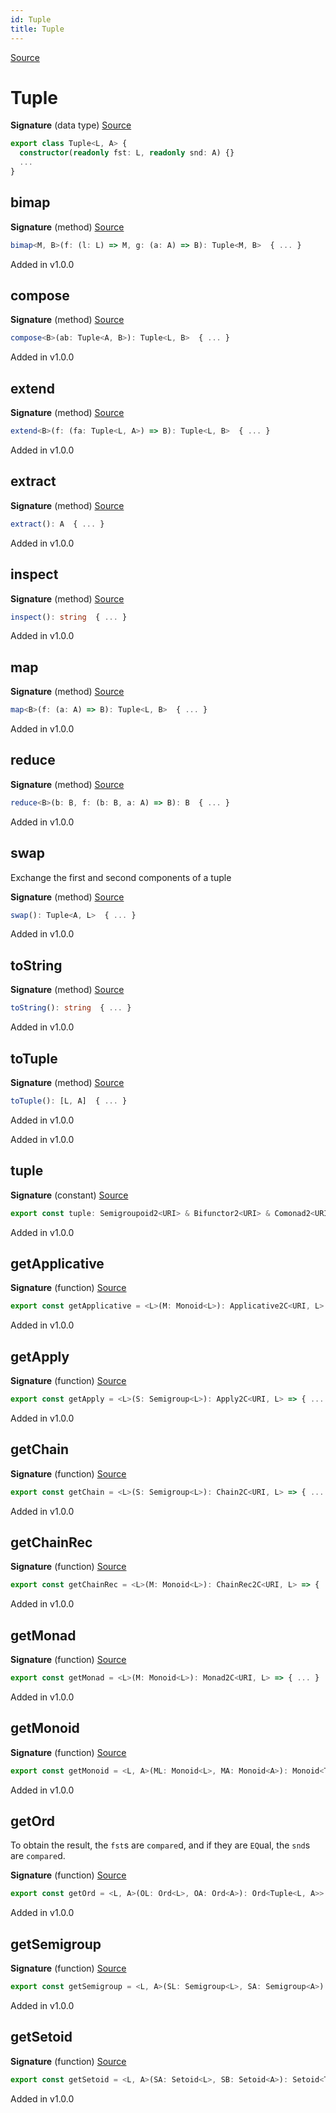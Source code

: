 ```yaml
---
id: Tuple
title: Tuple
---
```


[Source](https://github.com/gcanti/fp-ts/blob/master/src/Tuple.ts)

# Tuple

**Signature** (data type) [Source](https://github.com/gcanti/fp-ts/blob/master/src/Tuple.ts#L36-L72)

```ts
export class Tuple<L, A> {
  constructor(readonly fst: L, readonly snd: A) {}
  ...
}
```

## bimap

**Signature** (method) [Source](https://github.com/gcanti/fp-ts/blob/master/src/Tuple.ts#L47-L49)

```ts
bimap<M, B>(f: (l: L) => M, g: (a: A) => B): Tuple<M, B>  { ... }
```

Added in v1.0.0

## compose

**Signature** (method) [Source](https://github.com/gcanti/fp-ts/blob/master/src/Tuple.ts#L41-L43)

```ts
compose<B>(ab: Tuple<A, B>): Tuple<L, B>  { ... }
```

Added in v1.0.0

## extend

**Signature** (method) [Source](https://github.com/gcanti/fp-ts/blob/master/src/Tuple.ts#L53-L55)

```ts
extend<B>(f: (fa: Tuple<L, A>) => B): Tuple<L, B>  { ... }
```

Added in v1.0.0

## extract

**Signature** (method) [Source](https://github.com/gcanti/fp-ts/blob/master/src/Tuple.ts#L50-L52)

```ts
extract(): A  { ... }
```

Added in v1.0.0

## inspect

**Signature** (method) [Source](https://github.com/gcanti/fp-ts/blob/master/src/Tuple.ts#L63-L65)

```ts
inspect(): string  { ... }
```

Added in v1.0.0

## map

**Signature** (method) [Source](https://github.com/gcanti/fp-ts/blob/master/src/Tuple.ts#L44-L46)

```ts
map<B>(f: (a: A) => B): Tuple<L, B>  { ... }
```

Added in v1.0.0

## reduce

**Signature** (method) [Source](https://github.com/gcanti/fp-ts/blob/master/src/Tuple.ts#L56-L58)

```ts
reduce<B>(b: B, f: (b: B, a: A) => B): B  { ... }
```

Added in v1.0.0

## swap

Exchange the first and second components of a tuple

**Signature** (method) [Source](https://github.com/gcanti/fp-ts/blob/master/src/Tuple.ts#L60-L62)

```ts
swap(): Tuple<A, L>  { ... }
```

Added in v1.0.0

## toString

**Signature** (method) [Source](https://github.com/gcanti/fp-ts/blob/master/src/Tuple.ts#L66-L68)

```ts
toString(): string  { ... }
```

Added in v1.0.0

## toTuple

**Signature** (method) [Source](https://github.com/gcanti/fp-ts/blob/master/src/Tuple.ts#L69-L71)

```ts
toTuple(): [L, A]  { ... }
```

Added in v1.0.0

Added in v1.0.0

## tuple

**Signature** (constant) [Source](https://github.com/gcanti/fp-ts/blob/master/src/Tuple.ts#L233-L245)

```ts
export const tuple: Semigroupoid2<URI> & Bifunctor2<URI> & Comonad2<URI> & Foldable2v2<URI> & Traversable2v2<URI> = ...
```

Added in v1.0.0

## getApplicative

**Signature** (function) [Source](https://github.com/gcanti/fp-ts/blob/master/src/Tuple.ts#L170-L175)

```ts
export const getApplicative = <L>(M: Monoid<L>): Applicative2C<URI, L> => { ... }
```

Added in v1.0.0

## getApply

**Signature** (function) [Source](https://github.com/gcanti/fp-ts/blob/master/src/Tuple.ts#L154-L161)

```ts
export const getApply = <L>(S: Semigroup<L>): Apply2C<URI, L> => { ... }
```

Added in v1.0.0

## getChain

**Signature** (function) [Source](https://github.com/gcanti/fp-ts/blob/master/src/Tuple.ts#L185-L190)

```ts
export const getChain = <L>(S: Semigroup<L>): Chain2C<URI, L> => { ... }
```

Added in v1.0.0

## getChainRec

**Signature** (function) [Source](https://github.com/gcanti/fp-ts/blob/master/src/Tuple.ts#L215-L220)

```ts
export const getChainRec = <L>(M: Monoid<L>): ChainRec2C<URI, L> => { ... }
```

Added in v1.0.0

## getMonad

**Signature** (function) [Source](https://github.com/gcanti/fp-ts/blob/master/src/Tuple.ts#L195-L200)

```ts
export const getMonad = <L>(M: Monoid<L>): Monad2C<URI, L> => { ... }
```

Added in v1.0.0

## getMonoid

**Signature** (function) [Source](https://github.com/gcanti/fp-ts/blob/master/src/Tuple.ts#L140-L145)

```ts
export const getMonoid = <L, A>(ML: Monoid<L>, MA: Monoid<A>): Monoid<Tuple<L, A>> => { ... }
```

Added in v1.0.0

## getOrd

To obtain the result, the `fst`s are `compare`d, and if they are `EQ`ual, the
`snd`s are `compare`d.

**Signature** (function) [Source](https://github.com/gcanti/fp-ts/blob/master/src/Tuple.ts#L124-L126)

```ts
export const getOrd = <L, A>(OL: Ord<L>, OA: Ord<A>): Ord<Tuple<L, A>> => { ... }
```

Added in v1.0.0

## getSemigroup

**Signature** (function) [Source](https://github.com/gcanti/fp-ts/blob/master/src/Tuple.ts#L131-L135)

```ts
export const getSemigroup = <L, A>(SL: Semigroup<L>, SA: Semigroup<A>): Semigroup<Tuple<L, A>> => { ... }
```

Added in v1.0.0

## getSetoid

**Signature** (function) [Source](https://github.com/gcanti/fp-ts/blob/master/src/Tuple.ts#L115-L117)

```ts
export const getSetoid = <L, A>(SA: Setoid<L>, SB: Setoid<A>): Setoid<Tuple<L, A>> => { ... }
```

Added in v1.0.0
